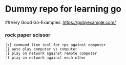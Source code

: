 # Dummy repo for learning go

##Very Good Go-Examples:
https://gobyexample.com/

### rock paper scissor

	[x] command line tool for rps against computer
	[] auto play computer vs computer
	[] play on network against remote computer
	[] play on network against each other
